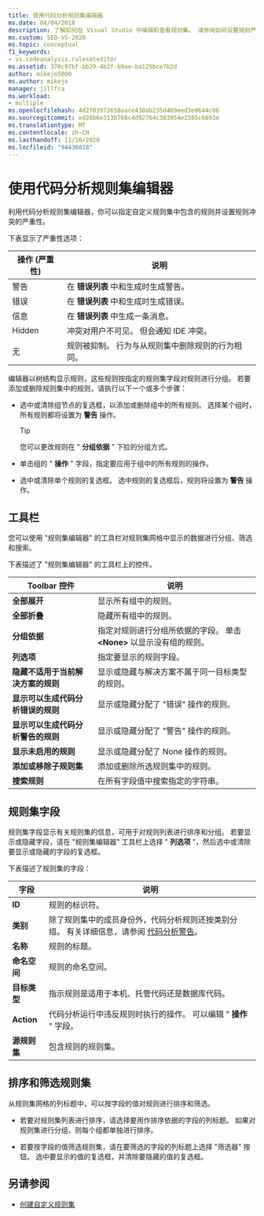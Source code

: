 ```yaml
---
title: 使用代码分析规则集编辑器
ms.date: 04/04/2018
description: 了解如何在 Visual Studio 中编辑和查看规则集。 请参阅如何设置规则严重性，在自定义集中指定规则，并调整规则集网格中的数据。
ms.custom: SEO-VS-2020
ms.topic: conceptual
f1_keywords:
- vs.codeanalysis.ruleseteditor
ms.assetid: 370c97bf-bb29-4b2f-b9ae-ba125bce7b2d
author: mikejo5000
ms.author: mikejo
manager: jillfra
ms.workload:
- multiple
ms.openlocfilehash: 4d2703972658aace438ab235d469eed3e0644c06
ms.sourcegitcommit: ed26b6e313b766c4d92764c303954e2385c6693e
ms.translationtype: MT
ms.contentlocale: zh-CN
ms.lasthandoff: 11/10/2020
ms.locfileid: "94436818"
---
```

# <a name="use-the-code-analysis-rule-set-editor"></a>使用代码分析规则集编辑器

利用代码分析规则集编辑器，你可以指定自定义规则集中包含的规则并设置规则冲突的严重性。

下表显示了严重性选项：

|操作 (严重性) |说明|
|-|-|
|警告|在 **错误列表** 中和生成时生成警告。|
|错误|在 **错误列表** 中和生成时生成错误。|
|信息|在 **错误列表** 中生成一条消息。|
|Hidden|冲突对用户不可见。 但会通知 IDE 冲突。|
|无|规则被抑制。 行为与从规则集中删除规则的行为相同。|

编辑器以树结构显示规则，这些规则按指定的规则集字段对规则进行分组。 若要添加或删除规则集中的规则，请执行以下一个或多个步骤：

- 选中或清除组节点的复选框，以添加或删除组中的所有规则。 选择某个组时，所有规则都将设置为 **警告** 操作。

   > [!TIP]
   > 您可以更改规则在 " **分组依据** " 下拉的分组方式。

- 单击组的 " **操作** " 字段，指定要应用于组中的所有规则的操作。

- 选中或清除单个规则的复选框。 选中规则的复选框后，规则将设置为 **警告** 操作。

## <a name="toolbar"></a>工具栏

您可以使用 "规则集编辑器" 的工具栏对规则集网格中显示的数据进行分组、筛选和搜索。

下表描述了 "规则集编辑器" 的工具栏上的控件。

|Toolbar 控件|说明|
|---------------------|-----------------|
|**全部展开**|显示所有组中的规则。|
|**全部折叠**|隐藏所有组中的规则。|
|**分组依据**|指定对规则进行分组所依据的字段。 单击 **\<None>** 以显示没有组的规则。|
|**列选项**|指定要显示的规则字段。|
|**隐藏不适用于当前解决方案的规则**|显示或隐藏与解决方案不属于同一目标类型的规则。|
|**显示可以生成代码分析错误的规则**|显示或隐藏分配了 "错误" 操作的规则。|
|**显示可以生成代码分析警告的规则**|显示或隐藏分配了 "警告" 操作的规则。|
|**显示未启用的规则**|显示或隐藏分配了 None 操作的规则。|
|**添加或移除子规则集**|添加或删除所选规则集中的规则。|
|**搜索规则**|在所有字段值中搜索指定的字符串。|

## <a name="rule-set-fields"></a>规则集字段

规则集字段显示有关规则集的信息，可用于对规则列表进行排序和分组。 若要显示或隐藏字段，请在 "规则集编辑器" 工具栏上选择 " **列选项** "，然后选中或清除要显示或隐藏的字段的复选框。

下表描述了规则集的字段：

|字段|说明|
|-----------|-----------------|
|**ID**|规则的标识符。|
|**类别**|除了规则集中的成员身份外，代码分析规则还按类别分组。 有关详细信息，请参阅 [代码分析警告](/dotnet/fundamentals/code-analysis/quality-rules/index)。|
|**名称**|规则的标题。|
|**命名空间**|规则的命名空间。|
|**目标类型**|指示规则是适用于本机、托管代码还是数据库代码。|
|**Action**|代码分析运行中违反规则时执行的操作。 可以编辑 " **操作** " 字段。|
|**源规则集**|包含规则的规则集。|

## <a name="sort-and-filter-rule-sets"></a>排序和筛选规则集

从规则集网格的列标题中，可以按字段的值对规则进行排序和筛选。

- 若要对规则集列表进行排序，请选择要用作排序依据的字段的列标题。 如果对规则集进行分组，则每个组都单独进行排序。

- 若要按字段的值筛选规则集，请在要筛选的字段的列标题上选择 "筛选器" 按钮。 选中要显示的值的复选框，并清除要隐藏的值的复选框。

## <a name="see-also"></a>另请参阅

- [创建自定义规则集](../code-quality/how-to-create-a-custom-rule-set.md)
